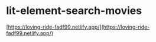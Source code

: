# lit-element-search-movies

[https://loving-ride-fadf99.netlify.app/](https://loving-ride-fadf99.netlify.app/)

